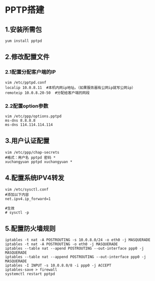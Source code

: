 # PPTP搭建

## 1.安装所需包


    yum install pptpd

## 2.修改配置文件

### 2.1配置分配客户端的IP

    vim /etc/pptpd.conf
    localip 10.0.8.11  #本机内网ip地址。（如果服务器有公网ip就写公网ip）
    remoteip 10.0.8.20-50  #分配给客户端的网段

### 2.2配置option参数

    vim /etc/ppp/options.pptpd
    ms-dns 8.8.8.8
    ms-dns 114.114.114.114

## 3.用户认证配置

    vim /etc/ppp/chap-secrets
    #格式：用户名 pptpd 密码 *
    xuchangyuan pptpd xuchangyuan *

## 4.配置系统IPV4转发

    vim /etc/sysctl.conf
    #添加以下内容
    net.ipv4.ip_forward=1

    #生效
    # sysctl -p

## 5.配置防火墙规则

    iptables -t nat -A POSTROUTING -s 10.0.8.0/24 -o eth0 -j MASQUERADE
    iptables -t nat -A POSTROUTING -o eth0 -j MASQUERADE
    iptables --table nat --apend POSTROUTING --out-interface ppp0 -j MASQUERADE
    iptables --table nat --append POSTROUTING --out-interface ppp0 -j MASQUERADE
    iptables -I INPUT -s 10.0.8.0/8 -i ppp0 -j ACCEPT
    iptables-save > firewall
    systemctl restart pptpd

